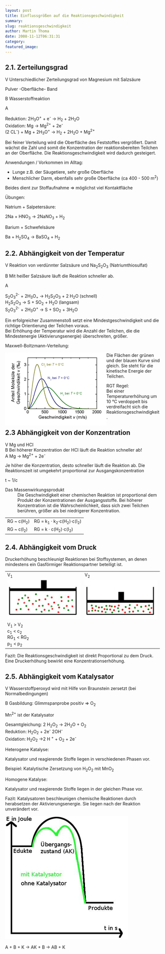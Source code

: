 ```yaml
---
layout: post
title: Einflussgrößen auf die Reaktionsgeschwindigkeit
summary: 
slug: reaktionsgeschwindigkeit
author: Martin Thoma
date: 2008-11-12T06:31:31
category: 
featured_image: 
---
```

<h2>2.1. Zerteilungsgrad</h2>
<p><span class="versuch">V</span> Unterschiedlicher Zerteilungsgrad von Magnesium mit Salzsäure</p>
<p>Pulver -Oberfläche- Band</p>
<p><span class="versuch">B</span> Wasserstoffreaktion</p>
<p><span class="versuch">A</span></p>
<p class="gleichung">Reduktion: 2H<sub>3</sub>O<sup>+</sup> + e<sup>-</sup> &#8594; H<sub>2</sub> + 2H<sub>2</sub>O<br/>
Oxidation: Mg &#8594; Mg<sup>2+</sup> + 2e<sup>-</sup><br/>
(2 CL<sup>-</sup>) + Mg + 2H<sub>3</sub>O<sup>+</sup> &#8594; H<sub>2</sub> + 2H<sub>2</sub>O + Mg<sup>2+</sup></p>
<p>Bei feiner Verteilung wird die Oberfläche des Feststoffes vergrößert. Damit wächst die Zahl und somit die Konzentration der reaktionsbereiten Teilchen an der Oberfläche. Die Reaktionsgeschwindigkeit wird dadurch gesteigert.</p>
<p>Anwendungen / Vorkommen im Alltag:</p>
<ul>
    <li>Lunge z.B. der Säugetiere, sehr große Oberfläche</li>
    <li>Menschlicher Darm, ebenfalls sehr große Oberfläche (ca 400 - 500 m<sup>2</sup>)</li>
</ul>



<p>Beides dient zur Stoffaufnahme &#8658; möglichst viel Kontaktfläche</p>
<p class="u">Übungen:</p>
<p>Natrium + Salpetersäure:</p>
<p>2Na + HNO<sub>3</sub> &#8594; 2NaNO<sub>3</sub> + H<sub>2</sub></p>
<p>Barium + Schwefelsäure</p>
<p>Ba + H<sub>2</sub>SO<sub>4</sub> &#8594; BaSO<sub>4</sub> + H<sub>2</sub></p>
<h2>2.2. Abhängigkeit von der Temperatur</h2>
<p><span class="versuch">V</span> Reaktion von verdünnter Salzsäure und Na<sub>2</sub>S<sub>2</sub>O<sub>3</sub> (Natriumthiosulfat)</p>
<p><span class="versuch">B</span> Mit heißer Salzsäure läuft die Reaktion schneller ab.</p>
<p><span class="versuch">A</span></p>
<p class="gleichung">S<sub>2</sub>O<sub>3</sub><sup>2-</sup> + 2H<sub>3</sub>O<sub>+</sub> &#8594; H<sub>2</sub>S<sub>2</sub>O<sub>3</sub> + 2 H<sub>2</sub>O (schnell)<br/>
H<sub>2</sub>S<sub>2</sub>O<sub>3</sub> &#8594; S + SO<sub>2</sub> + H<sub>2</sub>O (langsam)<br/>
S<sub>2</sub>O<sub>3</sub><sup>2-</sup> + 2H<sub>3</sub>O<sup>+</sup> &#8594; S + SO<sub>2</sub> + 3H<sub>2</sub>O</p>
<p>Ein erfolgreicher Zusammenstoß setzt eine Mindestgeschwindigkeit und die richtige Orientierung der Teilchen voraus.<br/>
Bei Erhöhung der Temperatur wird die Anzahl der Teilchen, die die Mindestenergie (Aktivierungsenergie) überschreiten, größer.</p>
<p>Maxwell-Boltzmann-Verteilung:</p>
<img src="bilder/maxwell_boltzmann_verteilung.png" style="float: left;" alt="Maxwell-Boltzmann-Verteilung" />

<p>Die Flächen der grünen und der blauen Kurve sind gleich. Sie steht für die kinetische Energie der Teilchen.</p>
<dl><dt>RGT Regel:</dt><dd>Bei einer Temperaturerhöhung um 10 °C verdoppelt bis verdreifacht sich die Reaktionsgeschwindigkeit.</dd></dl><h2>2.3 Abhängigkeit von der Konzentration</h2>
<p><span class="versuch">V</span> Mg und HCl<br/>
<span class="versuch">B</span> Bei höherer Konzentration der HCl läuft die Reaktion schneller ab!<br/>
<span class="versuch">A</span> Mg &#8594; Mg<sup>2+</sup> + 2e<sup>-</sup></p>
<p>Je höher die Konzentration, desto schneller läuft die Reaktion ab. Die Reaktionszeit ist umgekehrt proportional zur Ausgangskonzentration</p>
<p>t ~ 1/c</p>
<dl><dt>Das Massenwirkungsprodukt</dt><dd>Die Geschwindigkeit einer chemischen Reaktion ist proportional dem Produkt der Konzentrationen der Ausgangsstoffe. Bei höherer Konzentration ist die Wahrscheinlichkeit, dass sich zwei Teilchen berühren, größer als bei niedrigerer Konzentration.</dd></dl>

<table>
<tbody>
<tr>
    <td>RG ~ c(H<sub>2</sub>)</td>
    <td>RG = k<sub>1</sub> &#8901; k<sub>2</sub>&#8901;c(H<sub>2</sub>)&#8901;c(I<sub>2</sub>)</td>
</tr>
<tr>
    <td>RG ~ c(I<sub>2</sub>)</td>
    <td>RG = k &#8901; c(H<sub>2</sub>)&#8901;c(I<sub>2</sub>)</td>
</tr></tbody>
</table>

<h2>2.4. Abhängigkeit vom Druck</h2>
<p>Druckerhöhung beschleunigt Reaktionen bei Stoffsystemen, an denen mindestens ein Gasförmiger Reaktionspartner beteiligt ist.</p>
<table>
<tbody>
<tr>
    <td>V<sub>1</sub></td>
    <td>V<sub>2</sub></td>
</tr>
<tr>
    <td><img src="bilder/behaelter_v1.jpg" alt="Behälter V1" /></td>
    <td><img src="bilder/behaelter_v2.jpg" alt="Behälter V2" /></td>
</tr>
<tr><td colspan="2"> V<sub>1</sub> > V<sub>2</sub><br/>
c<sub>1</sub> &lt; c<sub>2</sub><br/>
RG<sub>1</sub> &lt; RG<sub>2</sub><br/>
p<sub>1</sub> &lt; p<sub>2</sub><br/>
</td>
</tr></tbody>
</table>



<p>Fazit: Die Reaktionsgeschwindigkeit ist direkt Proportional zu dem Druck. Eine Druckerhöhung bewirkt eine Konzentrationserhöhung.</p>
<h2>2.5. Abhängigkeit vom Katalysator</h2>
<p><span class="versuch">V</span> Wasserstoffperoxyd wird mit Hilfe von Braunstein zersetzt (bei Normalbedingungen)</p>
<p><span class="versuch">B</span> Gasbildung: Glimmspanprobe positiv &#8658; O<sub>2</sub></p>
<p>Mn<sup>2+</sup> ist der Katalysator</p>
<p class="gleichung"><span class="u">Gesamtgleichung:</span> 2 H<sub>2</sub>O<sub>2</sub> &#8594; 2H<sub>2</sub>O + O<sub>2</sub><br/>
<span class="u">Reduktion:</span> H<sub>2</sub>O<sub>2</sub> + 2e<sup>-</sup> 2OH<sup>-</sup><br/>
<span class="u">Oxidation:</span> H<sub>2</sub>O<sub>2</sub> &#8594;2 H <sup>+</sup> + O<sub>2</sub> + 2e<sup>-</sup></p>
<p class="u">Heterogene Katalyse:</p>
<p>Katalysator und reagierende Stoffe liegen in verschiedenen Phasen vor.</p>
<p><span class="u">Beispiel</span>: Katalytische Zersetzung von H<sub>2</sub>O<sub>2</sub> mit MnO<sub>2</sub></p>
<p class="u">Homogene Katalyse:</p>
<p>Katalysator und reagierende Stoffe liegen in der gleichen Phase vor.</p>
<p><span class="u">Fazit:</span> Katalysatoren beschleunigen chemische Reaktionen durch herabsetzen der Aktivierungsenergie. Sie liegen nach der Reaktion unverändert vor.</p>
<img src="bilder/reaktionsgeschwindigkeit.jpg" alt="Reaktionsgeschwindigkeit" />

<p>A + B + K &#8594; AK + B &#8594; AB + K</p>
